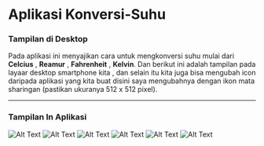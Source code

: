 # Aplikasi Konversi-Suhu
### Tampilan di Desktop
Pada aplikasi ini menyajikan cara untuk mengkonversi suhu mulai dari **Celcius** , **Reamur** , **Fahrenheit** , **Kelvin**.
Dan berikut ini adalah tampilan pada layaar desktop smartphone kita , dan selain itu kita juga bisa mengubah icon daripada aplikasi yang kita buat disini saya mengubahnya dengan ikon mata sharingan (pastikan ukuranya 512 x 512 pixel).
_____________________________________________________________________

### Tampilan In Aplikasi
![Alt Text](https://github.com/adam033/Konversi-Suhu/blob/master/WhatsApp%20Image%202020-02-24%20at%2010.32.36.jpeg)
![Alt Text](https://github.com/adam033/Konversi-Suhu/blob/master/WhatsApp%20Image%202020-02-24%20at%2010.32.37.jpeg)
![Alt Text](https://github.com/adam033/Konversi-Suhu/blob/master/WhatsApp%20Image%202020-02-24%20at%2010.32.37(1).jpeg)
![Alt Text](https://github.com/adam033/Konversi-Suhu/blob/master/WhatsApp%20Image%202020-02-24%20at%2010.32.37(2).jpeg)
![Alt Text](https://github.com/adam033/Konversi-Suhu/blob/master/WhatsApp%20Image%202020-02-24%20at%2010.32.38.jpeg)
![Alt Text](https://github.com/adam033/Konversi-Suhu/blob/master/WhatsApp%20Image%202020-02-24%20at%2010.32.39.jpeg)
